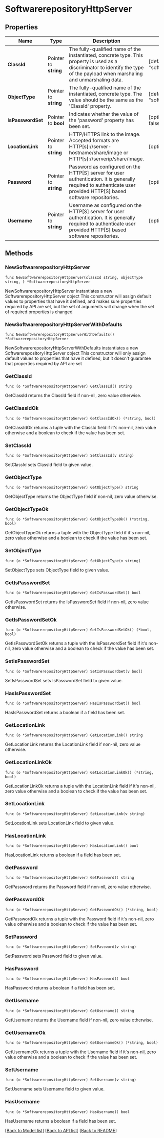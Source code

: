 # SoftwarerepositoryHttpServer

## Properties

Name | Type | Description | Notes
------------ | ------------- | ------------- | -------------
**ClassId** | Pointer to **string** | The fully-qualified name of the instantiated, concrete type. This property is used as a discriminator to identify the type of the payload when marshaling and unmarshaling data. | [default to "softwarerepository.HttpServer"]
**ObjectType** | Pointer to **string** | The fully-qualified name of the instantiated, concrete type. The value should be the same as the &#39;ClassId&#39; property. | [default to "softwarerepository.HttpServer"]
**IsPasswordSet** | Pointer to **bool** | Indicates whether the value of the &#39;password&#39; property has been set. | [optional] [readonly] [default to false]
**LocationLink** | Pointer to **string** | HTTP/HTTPS link to the image. Accepted formats are HTTP[s]://server-hostname/share/image or HTTP[s]://serverip/share/image. | [optional] 
**Password** | Pointer to **string** | Password as configured on the HTTP[S] server for user authentication. It is generally required to authenticate user provided HTTP[S] based software repositories. | [optional] 
**Username** | Pointer to **string** | Username as configured on the HTTP[S] server for user authentication. It is generally required to authenticate user provided HTTP[S] based software repositories. | [optional] 

## Methods

### NewSoftwarerepositoryHttpServer

`func NewSoftwarerepositoryHttpServer(classId string, objectType string, ) *SoftwarerepositoryHttpServer`

NewSoftwarerepositoryHttpServer instantiates a new SoftwarerepositoryHttpServer object
This constructor will assign default values to properties that have it defined,
and makes sure properties required by API are set, but the set of arguments
will change when the set of required properties is changed

### NewSoftwarerepositoryHttpServerWithDefaults

`func NewSoftwarerepositoryHttpServerWithDefaults() *SoftwarerepositoryHttpServer`

NewSoftwarerepositoryHttpServerWithDefaults instantiates a new SoftwarerepositoryHttpServer object
This constructor will only assign default values to properties that have it defined,
but it doesn't guarantee that properties required by API are set

### GetClassId

`func (o *SoftwarerepositoryHttpServer) GetClassId() string`

GetClassId returns the ClassId field if non-nil, zero value otherwise.

### GetClassIdOk

`func (o *SoftwarerepositoryHttpServer) GetClassIdOk() (*string, bool)`

GetClassIdOk returns a tuple with the ClassId field if it's non-nil, zero value otherwise
and a boolean to check if the value has been set.

### SetClassId

`func (o *SoftwarerepositoryHttpServer) SetClassId(v string)`

SetClassId sets ClassId field to given value.


### GetObjectType

`func (o *SoftwarerepositoryHttpServer) GetObjectType() string`

GetObjectType returns the ObjectType field if non-nil, zero value otherwise.

### GetObjectTypeOk

`func (o *SoftwarerepositoryHttpServer) GetObjectTypeOk() (*string, bool)`

GetObjectTypeOk returns a tuple with the ObjectType field if it's non-nil, zero value otherwise
and a boolean to check if the value has been set.

### SetObjectType

`func (o *SoftwarerepositoryHttpServer) SetObjectType(v string)`

SetObjectType sets ObjectType field to given value.


### GetIsPasswordSet

`func (o *SoftwarerepositoryHttpServer) GetIsPasswordSet() bool`

GetIsPasswordSet returns the IsPasswordSet field if non-nil, zero value otherwise.

### GetIsPasswordSetOk

`func (o *SoftwarerepositoryHttpServer) GetIsPasswordSetOk() (*bool, bool)`

GetIsPasswordSetOk returns a tuple with the IsPasswordSet field if it's non-nil, zero value otherwise
and a boolean to check if the value has been set.

### SetIsPasswordSet

`func (o *SoftwarerepositoryHttpServer) SetIsPasswordSet(v bool)`

SetIsPasswordSet sets IsPasswordSet field to given value.

### HasIsPasswordSet

`func (o *SoftwarerepositoryHttpServer) HasIsPasswordSet() bool`

HasIsPasswordSet returns a boolean if a field has been set.

### GetLocationLink

`func (o *SoftwarerepositoryHttpServer) GetLocationLink() string`

GetLocationLink returns the LocationLink field if non-nil, zero value otherwise.

### GetLocationLinkOk

`func (o *SoftwarerepositoryHttpServer) GetLocationLinkOk() (*string, bool)`

GetLocationLinkOk returns a tuple with the LocationLink field if it's non-nil, zero value otherwise
and a boolean to check if the value has been set.

### SetLocationLink

`func (o *SoftwarerepositoryHttpServer) SetLocationLink(v string)`

SetLocationLink sets LocationLink field to given value.

### HasLocationLink

`func (o *SoftwarerepositoryHttpServer) HasLocationLink() bool`

HasLocationLink returns a boolean if a field has been set.

### GetPassword

`func (o *SoftwarerepositoryHttpServer) GetPassword() string`

GetPassword returns the Password field if non-nil, zero value otherwise.

### GetPasswordOk

`func (o *SoftwarerepositoryHttpServer) GetPasswordOk() (*string, bool)`

GetPasswordOk returns a tuple with the Password field if it's non-nil, zero value otherwise
and a boolean to check if the value has been set.

### SetPassword

`func (o *SoftwarerepositoryHttpServer) SetPassword(v string)`

SetPassword sets Password field to given value.

### HasPassword

`func (o *SoftwarerepositoryHttpServer) HasPassword() bool`

HasPassword returns a boolean if a field has been set.

### GetUsername

`func (o *SoftwarerepositoryHttpServer) GetUsername() string`

GetUsername returns the Username field if non-nil, zero value otherwise.

### GetUsernameOk

`func (o *SoftwarerepositoryHttpServer) GetUsernameOk() (*string, bool)`

GetUsernameOk returns a tuple with the Username field if it's non-nil, zero value otherwise
and a boolean to check if the value has been set.

### SetUsername

`func (o *SoftwarerepositoryHttpServer) SetUsername(v string)`

SetUsername sets Username field to given value.

### HasUsername

`func (o *SoftwarerepositoryHttpServer) HasUsername() bool`

HasUsername returns a boolean if a field has been set.


[[Back to Model list]](../README.md#documentation-for-models) [[Back to API list]](../README.md#documentation-for-api-endpoints) [[Back to README]](../README.md)


